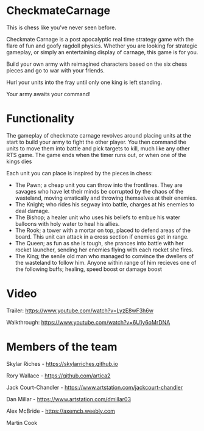# CheckmateCarnage
This is chess like you’ve never seen before.

Checkmate Carnage is a post apocalyptic real time strategy game with the flare of fun and goofy ragdoll physics. Whether you are looking for strategic gameplay, or simply an entertaining display of carnage, this game is for you.

Build your own army with reimagined characters based on the six chess pieces and go to war with your friends.

Hurl your units into the fray until only one king is left standing.

Your army awaits your command!

# Functionality
The gameplay of checkmate carnage revolves around placing units at the start to build your army to fight the other player. You then command the units to move them into battle and pick targets to kill, much like any other RTS game. The game ends when the timer runs out, or when one of the kings dies

Each unit you can place is inspired by the pieces in chess:
- The Pawn; a cheap unit you can throw into the frontlines. They are savages who have let their minds be corrupted by the chaos of the wasteland, moving erratically and throwing themselves at their enemies.
- The Knight; who rides his segway into battle, charges at his enemies to deal damage.
- The Bishop; a healer unit who uses his beliefs to embue his water balloons with holy water to heal his allies.
- The Rook; a tower with a mortar on top, placed to defend areas of the board. This unit can attack in a cross section if enemies get in range.
- The Queen; as fun as she is tough, she prances into battle with her rocket launcher, sending her enemies flying with each rocket she fires.
- The King; the senile old man who managed to convince the dwellers of the wasteland to follow him. Anyone within range of him recieves one of the following buffs; healing, speed boost or damage boost


# Video
Trailer: https://www.youtube.com/watch?v=LyzE8wF3h6w

Walkthrough: https://www.youtube.com/watch?v=6U1y6oMrDNA

# Members of the team
Skylar Riches - https://skylarriches.github.io

Rory Wallace - https://github.com/artica2

Jack Court-Chandler - https://www.artstation.com/jackcourt-chandler

Dan Millar - https://www.artstation.com/dmillar03

Alex McBride - https://axemcb.weebly.com

Martin Cook
